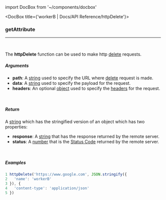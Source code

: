 import DocBox from '~/components/docbox'

<DocBox title={'workerB | Docs/API Reference/httpDelete'}>

### **getAttribute**
<hr/>
<br/>


The **httpDelete** function can be used to make http [delete](https://developer.mozilla.org/en-US/docs/Web/HTTP/Methods/DELETE) requests.
<br/>

##### Arguments

-   **path**: A [string](https://developer.mozilla.org/docs/Web/JavaScript/Reference/Global_Objects/String) used to specify the URL where [delete](https://developer.mozilla.org/en-US/docs/Web/HTTP/Methods/DELETE) request is made.
-   **data**: A [string](https://developer.mozilla.org/docs/Web/JavaScript/Reference/Global_Objects/String) used to specify the payload for the request.
-   **headers**: An optional [object](https://developer.mozilla.org/docs/Web/JavaScript/Reference/Global_Objects/Object) used to specify the [headers](https://developer.mozilla.org/en-US/docs/Glossary/HTTP_header) for the request.

<br/>

##### Return

A [string](https://developer.mozilla.org/docs/Web/JavaScript/Reference/Global_Objects/String) which has the stringified version of an object which has two properties:
-  **response**: A [string](https://developer.mozilla.org/docs/Web/JavaScript/Reference/Global_Objects/String) that has the response returned by the remote server.
-  **status**: A [number](https://developer.mozilla.org/docs/Web/JavaScript/Reference/Global_Objects/Number) that is the [Status Code](https://developer.mozilla.org/en-US/docs/Web/HTTP/Status) returned by the remote server.

<br/>

##### Examples

```javascript
1 httpDelete('https://www.google.com', JSON.stringify({ 
2   'name': 'workerB' 
3 }), {
4   'content-type': 'application/json'
5 })
```

</DocBox>